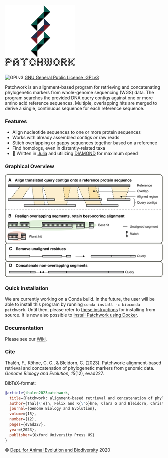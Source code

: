 <img src="https://github.com/fethalen/Patchwork/blob/main/patchwork_logo_500px.png" alt="Patchwork logo" width="225"/>

![GPLv3](http://www.gnu.org/graphics/gplv3-88x31.png)
[GNU General Public License, GPLv3](http://www.gnu.org/copyleft/gpl.html)

Patchwork is an alignment-based program for retrieving and concatenating
phylogenetic markers from whole-genome sequencing (WGS) data. The program
searches the provided DNA query contigs against one or more amino acid reference
sequences. Multiple, overlapping hits are merged to derive a single, continuous
sequence for each reference sequence.

### Features

* Align nucleotide sequences to one or more protein sequences
* Works with already assembled contigs _or_ raw reads
* Stitch overlapping or gappy sequences together based on a reference
* Find homologs, even in distantly-related taxa
* 🐇 Written in [Julia](https://julialang.org/) and utilizing
  [DIAMOND](https://github.com/bbuchfink/diamond) for maximum speed

### Graphical Overview

![Graphical Overview](https://github.com/fethalen/patchwork/blob/main/overview.png?raw=true)

### Quick installation

We are currently working on a Conda build. In the future,
the user will be able to install this program by running `conda
install -c bioconda patchwork`. Until then, please refer to
[these instructions](https://github.com/fethalen/Patchwork/wiki/4.-Installation)
for installing from source. It is now also possible to [install
Patchwork using Docker](https://github.com/fethalen/Patchwork/wiki/4.-Installation#installing-patchwork-with-docker).

### Documentation

Please see our [Wiki](https://github.com/fethalen/Patchwork/wiki).

### Cite

Thalén, F., Köhne, C. G., & Bleidorn, C. (2023). Patchwork: alignment-based retrieval and concatenation of phylogenetic markers from genomic data. _Genome Biology and Evolution, 15_(12), evad227.

BibTeX-format:

```bibtex
@article{thalen2023patchwork,
  title={Patchwork: alignment-based retrieval and concatenation of phylogenetic markers from genomic data},
  author={Thal{\'e}n, Felix and K{\"o}hne, Clara G and Bleidorn, Christoph},
  journal={Genome Biology and Evolution},
  volume={15},
  number={12},
  pages={evad227},
  year={2023},
  publisher={Oxford University Press US}
}
```

© [Dept. for Animal Evolution and Biodiversity](https://www.uni-goettingen.de/en/80149.html) 2020
